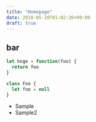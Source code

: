 ```yaml
---
title: "Homepage"
date: 2018-05-20T01:02:26+09:00
draft: true
---
```

## bar

```js
let hoge = function(foo) {
  return foo
}

class Foo {
  let foo = null
}
```

- Sample
- Sample2
